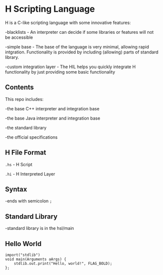 # H Scripting Language

H is a C-like scripting language with some innovative features:

-blacklists - An interpreter can decide if some libraries or features will not be accessible

-simple base - The base of the language is very minimal, allowing rapid intgration. Functionality is provided by including (allowing) parts of standard library.

-custom integration layer - The HIL helps you quickly integrate H functionality by just providing some basic functionality

## Contents

This repo includes:

-the base C++ interpreter and integration base

-the base Java interpreter and integration base

-the standard library

-the official specifications

## H File Format

`.hs` - H Script

`.hi` - H Interpreted Layer

## Syntax

-ends with semicolon `;`

## Standard Library

-standard library is in the hsl/main

## Hello World

```
import("stdlib")
void main(Arguments aArgs) {
    stdlib.out.print("Hello, world!", FLAG_BOLD);
};
```


